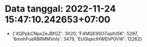 # Data tanggal: 2022-11-24 15:47:10.242653+07:00

* {'XQPpbCNpx2eJBfGZ': 3020, 'F4MQE9SO7xpIhl5K': 5297, '6mnhFueR8RMMVnls': 3479, 'EU0lqecIHWEhP0VW': 12262}

